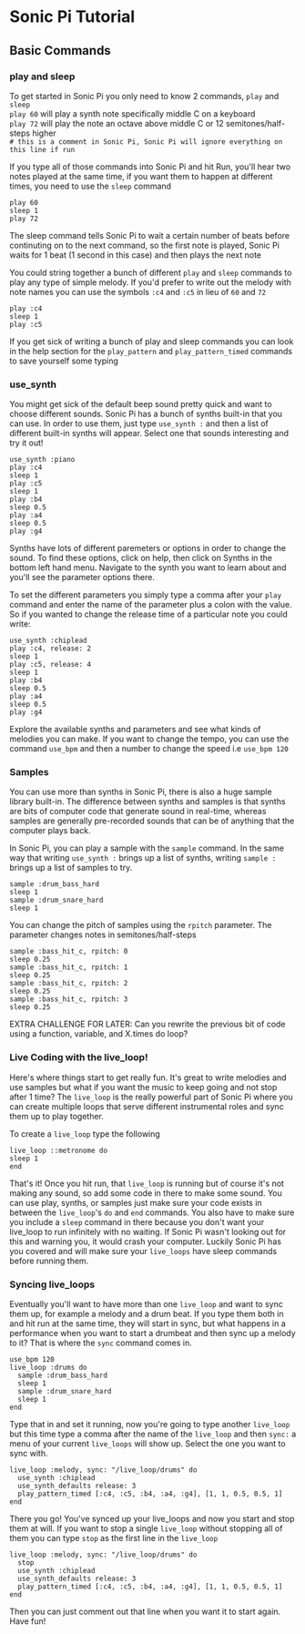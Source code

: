 # Sonic Pi Tutorial
## Basic Commands

### play and sleep
To get started in Sonic Pi you only need to know 2 commands, `play` and `sleep` \
`play 60` will play a synth note specifically middle C on a keyboard \
`play 72` will play the note an octave above middle C or 12 semitones/half-steps higher \
`# this is a comment in Sonic Pi, Sonic Pi will ignore everything on this line if run`

If you type all of those commands into Sonic Pi and hit Run, you'll hear two notes played at the same time, if you want them to happen at different times, you need to use the `sleep` command 
```
play 60
sleep 1
play 72
```
The sleep command tells Sonic Pi to wait a certain number of beats before continuting on to the next command, so the first note is played, Sonic Pi waits for 1 beat (1 second in this case) and then plays the next note 

You could string together a bunch of different `play` and `sleep` commands to play any type of simple melody. If you'd prefer to write out the melody with note names you can use the symbols `:c4` and `:c5` in lieu of `60` and `72`
```
play :c4
sleep 1
play :c5
```

If you get sick of writing a bunch of play and sleep commands you can look in the help section for the `play_pattern` and `play_pattern_timed` commands to save yourself some typing

### use_synth

You might get sick of the default beep sound pretty quick and want to choose different sounds. Sonic Pi has a bunch of synths built-in that you can use. In order to use them, just type `use_synth :` and then a list of different built-in synths will appear. Select one that sounds interesting and try it out!

```
use_synth :piano
play :c4
sleep 1
play :c5 
sleep 1
play :b4
sleep 0.5
play :a4 
sleep 0.5
play :g4
```

Synths have lots of different paremeters or options in order to change the sound. To find these options, click on help, then click on Synths in the bottom left hand menu. Navigate to the synth you want to learn about and you'll see the parameter options there.

To set the different parameters you simply type a comma after your `play` command and enter the name of the parameter plus a colon with the value. So if you wanted to change the release time of a particular note you could write:

```
use_synth :chiplead
play :c4, release: 2
sleep 1
play :c5, release: 4
sleep 1
play :b4
sleep 0.5
play :a4
sleep 0.5
play :g4
```

Explore the available synths and parameters and see what kinds of melodies you can make. If you want to change the tempo, you can use the command `use_bpm` and then a number to change the speed i.e `use_bpm 120`

### Samples

You can use more than synths in Sonic Pi, there is also a huge sample library built-in. The difference between synths and samples is that synths are bits of computer code that generate sound in real-time, whereas samples are generally pre-recorded sounds that can be of anything that the computer plays back.

In Sonic Pi, you can play a sample with the `sample` command. In the same way that writing `use_synth :` brings up a list of synths, writing `sample :` brings up a list of samples to try.
```
sample :drum_bass_hard
sleep 1
sample :drum_snare_hard
sleep 1
```
You can change the pitch of samples using the `rpitch` parameter. The parameter changes notes in semitones/half-steps

```
sample :bass_hit_c, rpitch: 0
sleep 0.25
sample :bass_hit_c, rpitch: 1
sleep 0.25
sample :bass_hit_c, rpitch: 2
sleep 0.25
sample :bass_hit_c, rpitch: 3
sleep 0.25
```

EXTRA CHALLENGE FOR LATER: Can you rewrite the previous bit of code using a function, variable, and X.times do loop?

### Live Coding with the live_loop!

Here's where things start to get really fun. It's great to write melodies and use samples but what if you want the music to keep going and not stop after 1 time? The `live_loop` is the really powerful part of Sonic Pi where you can create multiple loops that serve different instrumental roles and sync them up to play together.

To create a `live_loop` type the following
```
live_loop ::metronome do
sleep 1
end
```
That's it! Once you hit run, that `live_loop` is running but of course it's not making any sound, so add some code in there to make some sound. You can use play, synths, or samples just make sure your code exists in between the `live_loop`'s `do` and `end` commands. You also have to make sure you include a `sleep` command in there because you don't want your live_loop to run infinitely with no waiting. If Sonic Pi wasn't looking out for this and warning you, it would crash your computer. Luckily Sonic Pi has you covered and will make sure your `live_loops` have sleep commands before running them.

### Syncing live_loops

Eventually you'll want to have more than one `live_loop` and want to sync them up, for example a melody and a drum beat. If you type them both in and hit run at the same time, they will start in sync, but what happens in a performance when you want to start a drumbeat and then sync up a melody to it? That is where the `sync` command comes in.
```
use_bpm 120
live_loop :drums do
  sample :drum_bass_hard
  sleep 1
  sample :drum_snare_hard
  sleep 1
end
```
Type that in and set it running, now you're going to type another `live_loop` but this time type a comma after the name of the `live_loop` and then `sync:` a menu of your current `live_loops` will show up. Select the one you want to sync with.
```
live_loop :melody, sync: "/live_loop/drums" do
  use_synth :chiplead
  use_synth_defaults release: 3
  play_pattern_timed [:c4, :c5, :b4, :a4, :g4], [1, 1, 0.5, 0.5, 1]
end
```

There you go! You've synced up your live_loops and now you start and stop them at will. If you want to stop a single `live_loop` without stopping all of them you can type `stop` as the first line in the `live_loop`
```
live_loop :melody, sync: "/live_loop/drums" do
  stop
  use_synth :chiplead
  use_synth_defaults release: 3
  play_pattern_timed [:c4, :c5, :b4, :a4, :g4], [1, 1, 0.5, 0.5, 1]
end
```
Then you can just comment out that line when you want it to start again. Have fun!
